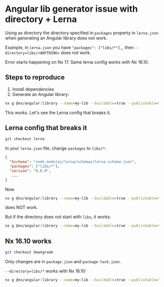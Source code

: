 # Angular lib generator issue with directory + Lerna

Using as directory the directory specified in `packages` property in `lerna.json` when generating an Angular library does not work.

Example, in `lerna.json` you have `"packages": ["libs/*"],`, then `--directory=libs/<ANYTHING>` does not work.

Error starts happening on Nx 17. Same lerna config works with Nx 16.10.

## Steps to reproduce

1. Install dependencies
2. Generate an Angular library:

```bash
nx g @nx/angular:library --name=my-lib --buildable=true --publishable=true --importPath=@myorg/my-lib  --directory=libs/my-lib  --projectNameAndRootFormat=as-provided --dry-run
```

This works. Let's see the Lerna config that breaks it.

## Lerna config that breaks it

```bash
git checkout lerna
```

In your `lerna.json` file, change `packages` to `libs/*`:

```json
{
  "$schema": "node_modules/lerna/schemas/lerna-schema.json",
  "packages": ["libs/*"],
  "version": "0.0.0",
   ...
}
```

Now

```bash
nx g @nx/angular:library --name=my-lib --buildable=true --publishable=true --importPath=@myorg/my-lib  --directory=libs/my-lib  --projectNameAndRootFormat=as-provided --dry-run
```

does NOT work.

But if the directory does not start with `libs`, it works:

```bash
nx g @nx/angular:library --name=my-lib --buildable=true --publishable=true --importPath=@myorg/my-lib  --directory=some-dir/my-lib  --projectNameAndRootFormat=as-provided --dry-run
```

## Nx 16.10 works

```bash
git checkout downgrade
```

Only changes are in `package.json` and `package-lock.json`.

`--directory=libs/*` works with Nx 16.10:

```bash
nx g @nx/angular:library --name=my-lib --buildable=true --publishable=true --importPath=@myorg/my-lib  --directory=libs/my-lib  --projectNameAndRootFormat=as-provided --dry-run
```
